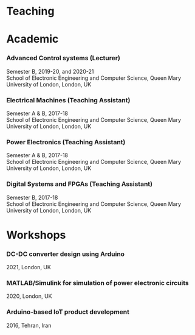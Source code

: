 # Teaching

# Academic

### Advanced Control systems (Lecturer)
Semester B, 2019-20, and 2020-21  
School of Electronic Engineering and Computer Science, Queen Mary University of London, London, UK

### Electrical Machines (Teaching Assistant)
Semester A & B, 2017-18  
School of Electronic Engineering and Computer Science, Queen Mary University of London, London, UK

### Power Electronics (Teaching Assistant)
Semester A & B, 2017-18  
School of Electronic Engineering and Computer Science, Queen Mary University of London, London, UK

### Digital Systems and FPGAs (Teaching Assistant)
Semester B, 2017-18  
School of Electronic Engineering and Computer Science, Queen Mary University of London, London, UK

# Workshops

### DC-DC converter design using Arduino
2021, London, UK

### MATLAB/Simulink for simulation of power electronic circuits
2020, London, UK

### Arduino-based IoT product development
2016, Tehran, Iran
